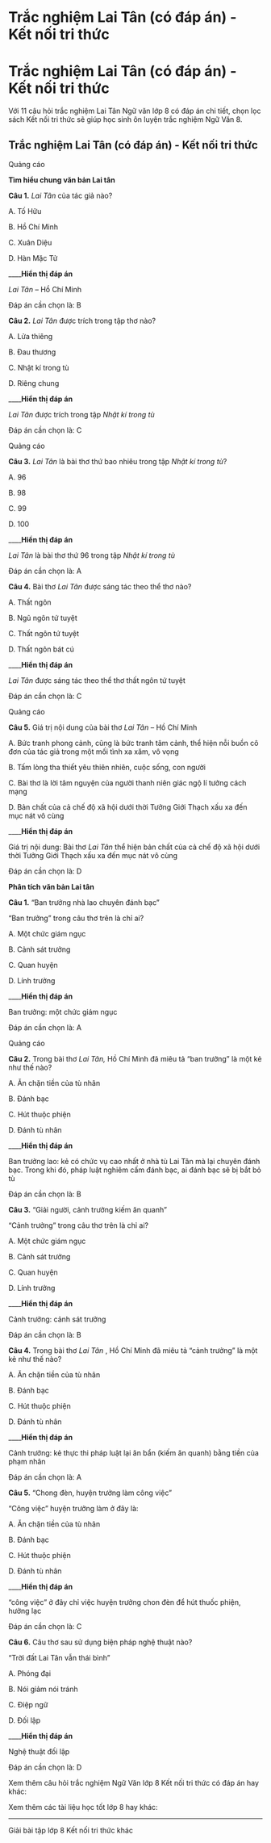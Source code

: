 # Trắc nghiệm Lai Tân (có đáp án) - Kết nối tri thức

# Trắc nghiệm Lai Tân (có đáp án) - Kết nối tri thức

Với 11 câu hỏi trắc nghiệm Lai Tân Ngữ văn lớp 8 có đáp án chi tiết, chọn lọc sách Kết nối tri thức sẽ giúp học sinh ôn luyện trắc nghiệm Ngữ Văn 8.

## Trắc nghiệm Lai Tân (có đáp án) - Kết nối tri thức

Quảng cáo

**Tìm hiểu chung văn bản Lai tân**

**Câu 1.** _Lai Tân_ của tác giả nào?

A. Tố Hữu

B. Hồ Chí Minh

C. Xuân Diệu

D. Hàn Mặc Tử

____**Hiển thị đáp án**

_Lai Tân –_ Hồ Chí Minh

Đáp án cần chọn là: B

**Câu 2.** _Lai Tân_ được trích trong tập thơ nào?

A. Lửa thiêng

B. Đau thương

C. Nhật kí trong tù

D. Riêng chung

____**Hiển thị đáp án**

_Lai Tân_ được trích trong tập  _Nhật kí trong tù_

Đáp án cần chọn là: C

Quảng cáo

**Câu 3.** _Lai Tân_ là bài thơ thứ bao nhiêu trong tập  _Nhật kí trong tù_?

A. 96

B. 98

C. 99

D. 100

____**Hiển thị đáp án**

_Lai Tân_ là bài thơ thứ 96 trong tập  _Nhật kí trong tù_

Đáp án cần chọn là: A

**Câu 4.** Bài thơ  _Lai Tân_ được sáng tác theo thể thơ nào?

A. Thất ngôn

B. Ngũ ngôn tứ tuyệt

C. Thất ngôn tứ tuyệt

D. Thất ngôn bát cú

____**Hiển thị đáp án**

_Lai Tân_ được sáng tác theo thể thơ thất ngôn tứ tuyệt

Đáp án cần chọn là: C

Quảng cáo

**Câu 5.** Giá trị nội dung của bài thơ  _Lai Tân_ – Hồ Chí Minh

A. Bức tranh phong cảnh, cũng là bức tranh tâm cảnh, thể hiện nỗi buồn cô đơn của tác giả trong một mối tình xa xăm, vô vọng

B. Tấm lòng tha thiết yêu thiên nhiên, cuộc sống, con người

C. Bài thơ là lời tâm nguyện của người thanh niên giác ngộ lí tưởng cách mạng

D. Bản chất của cả chế độ xã hội dưới thời Tưởng Giới Thạch xấu xa đến mục nát vô cùng

____**Hiển thị đáp án**

Giá trị nội dung: Bài thơ  _Lai Tân_ thể hiện bản chất của cả chế độ xã hội dưới thời Tưởng Giới Thạch xấu xa đến mục nát vô cùng

Đáp án cần chọn là: D

**Phân tích văn bản Lai tân**

**Câu 1.** “Ban trưởng nhà lao chuyên đánh bạc”

“Ban trưởng” trong câu thơ trên là chỉ ai?

A. Một chức giám ngục

B. Cảnh sát trưởng

C. Quan huyện

D. Lính trưởng

____**Hiển thị đáp án**

Ban trưởng: một chức giám ngục

Đáp án cần chọn là: A

Quảng cáo

**Câu 2.** Trong bài thơ  _Lai Tân,_ Hồ Chí Minh đã miêu tả “ban trưởng” là một kẻ như thế nào?

A. Ăn chặn tiền của tù nhân

B. Đánh bạc

C. Hút thuộc phiện

D. Đánh tù nhân

____**Hiển thị đáp án**

Ban trưởng lao: kẻ có chức vụ cao nhất ở nhà tù Lai Tân mà lại chuyên đánh bạc. Trong khi đó, pháp luật nghiêm cấm đánh bạc, ai đánh bạc sẽ bị bắt bỏ tù

Đáp án cần chọn là: B

**Câu 3.** “Giải người, cảnh trưởng kiếm ăn quanh”

“Cảnh trưởng” trong câu thơ trên là chỉ ai?

A. Một chức giám ngục

B. Cảnh sát trưởng

C. Quan huyện

D. Lính trưởng

____**Hiển thị đáp án**

Cảnh trưởng: cảnh sát trưởng

Đáp án cần chọn là: B

**Câu 4.** Trong bài thơ  _Lai Tân_ , Hồ Chí Minh đã miêu tả “cảnh trưởng” là một kẻ như thế nào?

A. Ăn chặn tiền của tù nhân

B. Đánh bạc

C. Hút thuộc phiện

D. Đánh tù nhân

____**Hiển thị đáp án**

Cảnh trưởng: kẻ thực thi pháp luật lại ăn bẩn (kiếm ăn quanh) bằng tiền của phạm nhân

Đáp án cần chọn là: A

**Câu 5.** “Chong đèn, huyện trưởng làm công việc”

“Công việc” huyện trưởng làm ở đây là:

A. Ăn chặn tiền của tù nhân

B. Đánh bạc

C. Hút thuộc phiện

D. Đánh tù nhân

____**Hiển thị đáp án**

“công việc” ở đây chỉ việc huyện trưởng chon đèn để hút thuốc phiện, hưởng lạc

Đáp án cần chọn là: C

**Câu 6.** Câu thơ sau sử dụng biện pháp nghệ thuật nào?

“Trời đất Lai Tân vẫn thái bình”

A. Phóng đại

B. Nói giảm nói tránh

C. Điệp ngữ

D. Đối lập

____**Hiển thị đáp án**

Nghệ thuật đối lập

Đáp án cần chọn là: D

Xem thêm câu hỏi trắc nghiệm Ngữ Văn lớp 8 Kết nối tri thức có đáp án hay khác:

Xem thêm các tài liệu học tốt lớp 8 hay khác:

* * *

Giải bài tập lớp 8 Kết nối tri thức khác
